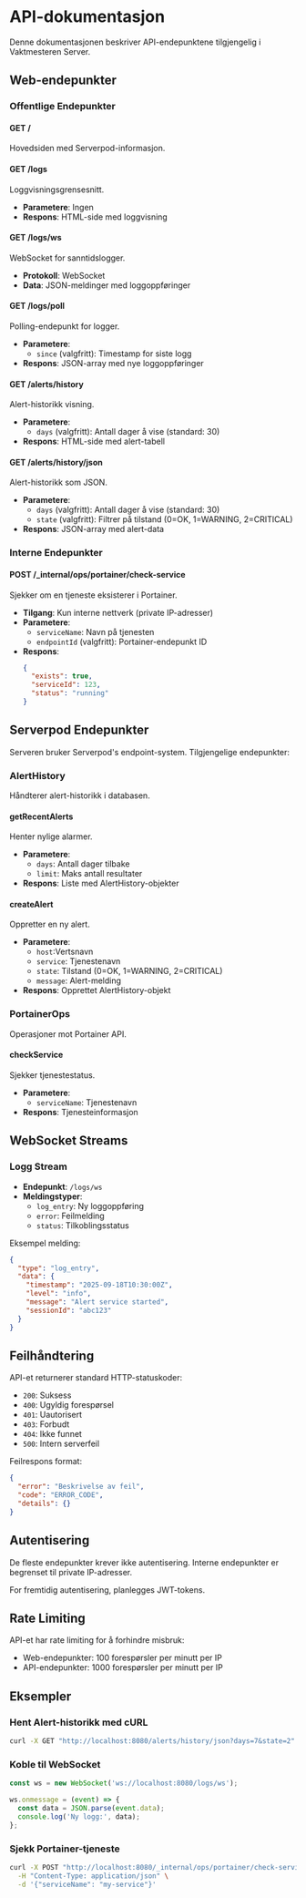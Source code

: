 # API-dokumentasjon

Denne dokumentasjonen beskriver API-endepunktene tilgjengelig i Vaktmesteren Server.

## Web-endepunkter

### Offentlige Endepunkter

#### GET /
Hovedsiden med Serverpod-informasjon.

#### GET /logs
Loggvisningsgrensesnitt.
- **Parametere**: Ingen
- **Respons**: HTML-side med loggvisning

#### GET /logs/ws
WebSocket for sanntidslogger.
- **Protokoll**: WebSocket
- **Data**: JSON-meldinger med loggoppføringer

#### GET /logs/poll
Polling-endepunkt for logger.
- **Parametere**:
  - `since` (valgfritt): Timestamp for siste logg
- **Respons**: JSON-array med nye loggoppføringer

#### GET /alerts/history
Alert-historikk visning.
- **Parametere**:
  - `days` (valgfritt): Antall dager å vise (standard: 30)
- **Respons**: HTML-side med alert-tabell

#### GET /alerts/history/json
Alert-historikk som JSON.
- **Parametere**:
  - `days` (valgfritt): Antall dager å vise (standard: 30)
  - `state` (valgfritt): Filtrer på tilstand (0=OK, 1=WARNING, 2=CRITICAL)
- **Respons**: JSON-array med alert-data

### Interne Endepunkter

#### POST /_internal/ops/portainer/check-service
Sjekker om en tjeneste eksisterer i Portainer.
- **Tilgang**: Kun interne nettverk (private IP-adresser)
- **Parametere**:
  - `serviceName`: Navn på tjenesten
  - `endpointId` (valgfritt): Portainer-endepunkt ID
- **Respons**:
  ```json
  {
    "exists": true,
    "serviceId": 123,
    "status": "running"
  }
  ```

## Serverpod Endepunkter

Serveren bruker Serverpod's endpoint-system. Tilgjengelige endepunkter:

### AlertHistory
Håndterer alert-historikk i databasen.

#### getRecentAlerts
Henter nylige alarmer.
- **Parametere**:
  - `days`: Antall dager tilbake
  - `limit`: Maks antall resultater
- **Respons**: Liste med AlertHistory-objekter

#### createAlert
Oppretter en ny alert.
- **Parametere**:
  - `host`:Vertsnavn
  - `service`: Tjenestenavn
  - `state`: Tilstand (0=OK, 1=WARNING, 2=CRITICAL)
  - `message`: Alert-melding
- **Respons**: Opprettet AlertHistory-objekt

### PortainerOps
Operasjoner mot Portainer API.

#### checkService
Sjekker tjenestestatus.
- **Parametere**:
  - `serviceName`: Tjenestenavn
- **Respons**: Tjenesteinformasjon

## WebSocket Streams

### Logg Stream
- **Endepunkt**: `/logs/ws`
- **Meldingstyper**:
  - `log_entry`: Ny loggoppføring
  - `error`: Feilmelding
  - `status`: Tilkoblingsstatus

Eksempel melding:
```json
{
  "type": "log_entry",
  "data": {
    "timestamp": "2025-09-18T10:30:00Z",
    "level": "info",
    "message": "Alert service started",
    "sessionId": "abc123"
  }
}
```

## Feilhåndtering

API-et returnerer standard HTTP-statuskoder:

- `200`: Suksess
- `400`: Ugyldig forespørsel
- `401`: Uautorisert
- `403`: Forbudt
- `404`: Ikke funnet
- `500`: Intern serverfeil

Feilrespons format:
```json
{
  "error": "Beskrivelse av feil",
  "code": "ERROR_CODE",
  "details": {}
}
```

## Autentisering

De fleste endepunkter krever ikke autentisering. Interne endepunkter er begrenset til private IP-adresser.

For fremtidig autentisering, planlegges JWT-tokens.

## Rate Limiting

API-et har rate limiting for å forhindre misbruk:
- Web-endepunkter: 100 forespørsler per minutt per IP
- API-endepunkter: 1000 forespørsler per minutt per IP

## Eksempler

### Hent Alert-historikk med cURL

```bash
curl -X GET "http://localhost:8080/alerts/history/json?days=7&state=2"
```

### Koble til WebSocket

```javascript
const ws = new WebSocket('ws://localhost:8080/logs/ws');

ws.onmessage = (event) => {
  const data = JSON.parse(event.data);
  console.log('Ny logg:', data);
};
```

### Sjekk Portainer-tjeneste

```bash
curl -X POST "http://localhost:8080/_internal/ops/portainer/check-service" \
  -H "Content-Type: application/json" \
  -d '{"serviceName": "my-service"}'
```